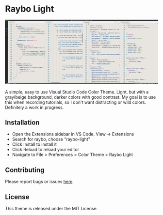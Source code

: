# Raybo Light

![screenshot](screenshot.png)

A simple, easy to use Visual Studio Code Color Theme. Light, but with a gray/beige background, darker colors with good contrast. My goal is to use this when recording tutorials, so I don't want distracting or wild colors. Definitely a work in progress.

## Installation

- Open the Extensions sidebar in VS Code. View → Extensions
- Search for raybo, choose "raybo-light"
- Click Install to install it
- Click Reload to reload your editor
- Navigate to File > Preferences > Color Theme > Raybo Light

## Contributing

Please report bugs or issues [here](https://github.com/planetoftheweb/raybo-light-vscode).

## License

This theme is released under the MIT License.
